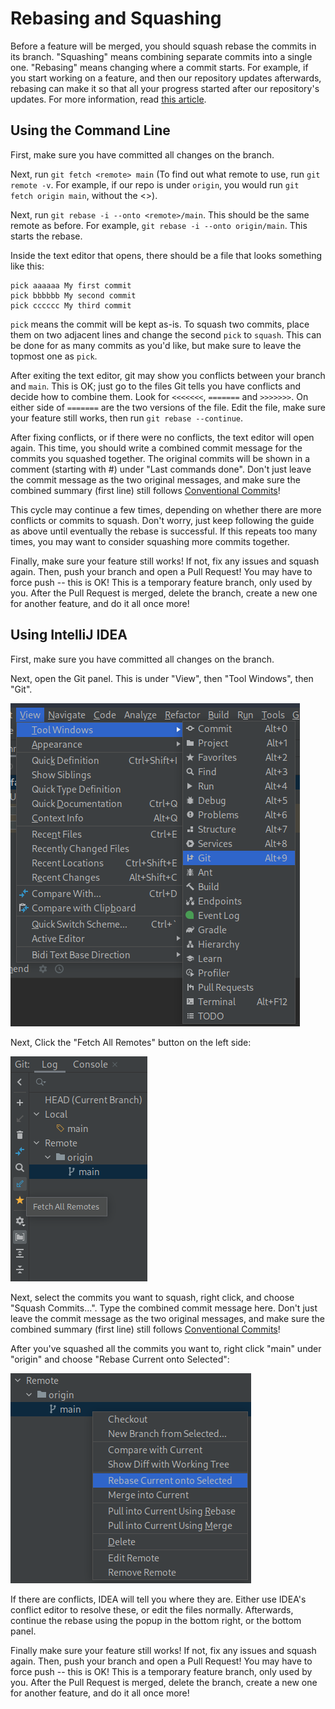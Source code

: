 # Rebasing and Squashing
Before a feature will be merged, you should squash rebase the commits in its branch. "Squashing" means combining
separate commits into a single one. "Rebasing" means changing where a commit starts. For example, if you start working
on a feature, and then our repository updates afterwards, rebasing can make it so that all your progress started after
our repository's updates. For more information, read
[this article](https://www.atlassian.com/git/tutorials/rewriting-history/git-rebase).

## Using the Command Line
First, make sure you have committed all changes on the branch.

Next, run `git fetch <remote> main` (To find out what remote to use, run `git remote -v`. For example, if our repo is
under `origin`, you would run `git fetch origin main`, without the <>).

Next, run `git rebase -i --onto <remote>/main`. This should be the same remote as before. For example,
`git rebase -i --onto origin/main`. This starts the rebase.

Inside the text editor that opens, there should be a file that looks something like this:
```
pick aaaaaa My first commit
pick bbbbbb My second commit
pick cccccc My third commit
```

`pick` means the commit will be kept as-is. To squash two commits, place them on two adjacent lines and change the
second `pick` to `squash`. This can be done for as many commits as you'd like, but make sure to leave the topmost one
as `pick`.

After exiting the text editor, git may show you conflicts between your branch and `main`. This is OK; just go to the
files Git tells you have conflicts and decide how to combine them. Look for `<<<<<<<`, `=======` and `>>>>>>>`. On
either side of `=======` are the two versions of the file. Edit the file, make sure your feature still works, then run
`git rebase --continue`.

After fixing conflicts, or if there were no conflicts, the text editor will open again. This time, you should write
a combined commit message for the commits you squashed together. The original commits will be shown in a comment
(starting with #) under "Last commands done". Don't just leave the commit message as the two original messages, and
make sure the combined summary (first line) still follows
[Conventional Commits](https://www.conventionalcommits.org/en/v1.0.0/)! 

This cycle may continue a few times, depending on whether there are more conflicts or commits to squash. Don't worry,
just keep following the guide as above until eventually the rebase is successful. If this repeats too many times, you
may want to consider squashing more commits together.

Finally, make sure your feature still works! If not, fix any issues and squash again. Then, push your branch and open a Pull
Request! You may have to force push -- this is OK! This is a temporary feature branch, only used by you. After the
Pull Request is merged, delete the branch, create a new one for another feature, and do it all once more!

## Using IntelliJ IDEA
First, make sure you have committed all changes on the branch.

Next, open the Git panel. This is under "View", then "Tool Windows", then "Git".

![the Git panel](img/git-panel.png)

Next, Click the "Fetch All Remotes" button on the left side:

![the "Fetch All Remotes" button](img/fetch-all-remotes.png)

Next, select the commits you want to squash, right click, and choose "Squash Commits...". Type the combined commit
message here. Don't just leave the commit message as the two original messages, and make sure the combined summary
(first line) still follows [Conventional Commits](https://www.conventionalcommits.org/en/v1.0.0/)!

After you've squashed all the commits you want to, right click "main" under "origin" and choose "Rebase Current onto
Selected":

![the "Rebase Current onto Selected" option](img/rebase-current-onto-selected.png)

If there are conflicts, IDEA will tell you where they are. Either use IDEA's conflict editor to resolve these, or
edit the files normally. Afterwards, continue the rebase using the popup in the bottom right, or the bottom panel.

Finally make sure your feature still works! If not, fix any issues and squash again. Then, push your branch and open a Pull
Request! You may have to force push -- this is OK! This is a temporary feature branch, only used by you. After the
Pull Request is merged, delete the branch, create a new one for another feature, and do it all once more!
